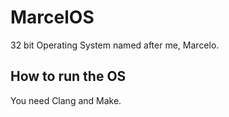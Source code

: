 # MarcelOS
32 bit Operating System named after me, Marcelo.

## How to run the OS
You need Clang and Make.